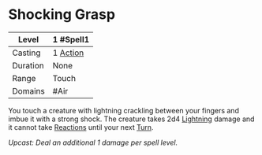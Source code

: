 # Shocking Grasp

| Level     | 1 #Spell1                                        |
| --------- | ------------------------------------------------ |
| Casting   | 1 [Action](../../../../Game%20Procedures/Action.md) |
| Duration  | None                                             |
| Range     | Touch                                            |
| Domains   | #Air                                             |

You touch a creature with lightning crackling between your fingers and imbue it with a strong shock. The creature takes 2d4 [Lightning](../../../../Damage%20Types/Lightning.md) damage and it cannot take [Reactions](../../../../Game%20Procedures/Reaction.md) until your next [Turn](../../../../Game%20Procedures/Turn.md).

*Upcast: Deal an additional 1 damage per spell level.*